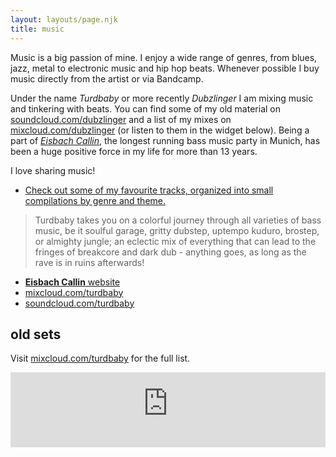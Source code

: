 ```yaml
---
layout: layouts/page.njk
title: music
---
```


Music is a big passion of mine. I enjoy a wide range of genres, from blues, jazz, metal to electronic music and hip hop beats. Whenever possible I buy music directly from the artist or via Bandcamp.

Under the name _Turdbaby_ or more recently _Dubzlinger_ I am mixing music and tinkering with beats. You can find some of my old material on [soundcloud.com/dubzlinger](https://soundcloud.com/dubzlinger) and a list of my mixes on [mixcloud.com/dubzlinger](https://www.mixcloud.com/dubzlinger/) (or listen to them in the widget below).
Being a part of [_Eisbach Callin_](https://eisbachcallin.com/), the longest running bass music party in Munich, has been a huge positive force in my life for more than 13 years.

I love sharing music!

- [Check out some of my favourite tracks, organized into small compilations by genre and theme.](../blog/5tracks)

> Turdbaby takes you on a colorful journey through all varieties of bass music, be it soulful garage, gritty dubstep, uptempo kuduro, brostep, or almighty jungle; an eclectic mix of everything that can lead to the fringes of breakcore and dark dub - anything goes, as long as the rave is in ruins afterwards!

- [**Eisbach Callin** website](https://eisbachcallin.com/)
- [mixcloud.com/turdbaby](https://www.mixcloud.com/turdbaby/)
- [soundcloud.com/turdbaby](https://soundcloud.com/turdbaby)

## old sets

Visit [mixcloud.com/turdbaby](https://www.mixcloud.com/turdbaby/) for the full list.

<iframe width="100%" height="120" src="https://player-widget.mixcloud.com/widget/iframe/?hide_cover=1&light=1&hide_artwork=1&feed=%2Fturdbaby%2F" frameborder="0" ></iframe>
